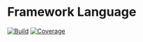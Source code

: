 # Framework Language

[![Build](https://gitlab.com/the-framework/language/badges/master/build.svg)](https://gitlab.com/the-framework/language/-/jobs)
[![Coverage](https://gitlab.com/the-framework/language/badges/master/coverage.svg?job=test:php7.3)](https://the-framework.gitlab.io/language/coverage)
